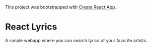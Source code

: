 This project was bootstrapped with [Create React App](https://github.com/facebook/create-react-app).

# React Lyrics

A simple webapp where you can search lyrics of your favorite artists.